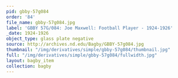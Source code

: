 ```yaml
---
pid: gbby-57g084
order: '84'
file_name: gbby-57g084.jpg
label: 'GBBY 57G/084: Joe Maxwell: Football Player - 1924-1926'
_date: 1924-1926
object_type: glass plate negative
source: http://archives.nd.edu/Bagby/GBBY-57g084.jpg
thumbnail: "/img/derivatives/simple/gbby-57g084/thumbnail.jpg"
full: "/img/derivatives/simple/gbby-57g084/fullwidth.jpg"
layout: bagby_item
collection: bagby
---
```

